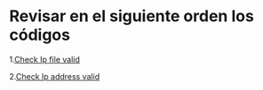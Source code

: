 # Revisar en el siguiente orden los códigos

1.[Check Ip file valid](https://github.com/ricardo-rios/redes/blob/master/proyecto_ii/check_ip_file_valid.py)

2.[Check Ip address valid](https://github.com/ricardo-rios/redes/blob/master/proyecto_ii/check_ip_address_valid.py) 
